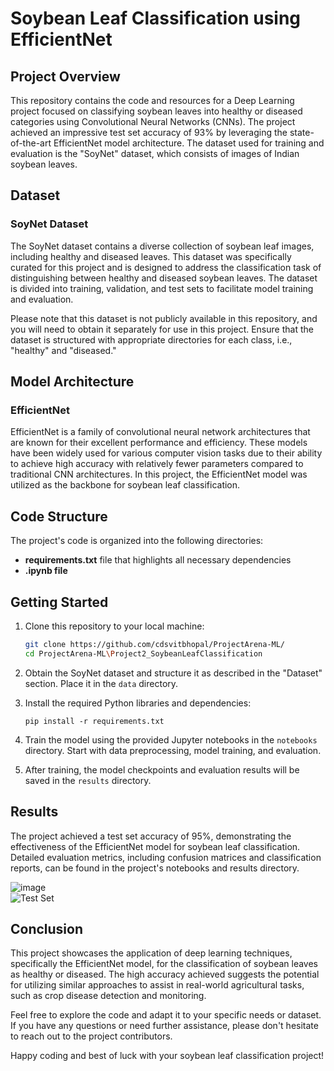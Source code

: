 # Soybean Leaf Classification using EfficientNet

## Project Overview

This repository contains the code and resources for a Deep Learning project focused on classifying soybean leaves into healthy or diseased categories using Convolutional Neural Networks (CNNs). The project achieved an impressive test set accuracy of 93% by leveraging the state-of-the-art EfficientNet model architecture. The dataset used for training and evaluation is the "SoyNet" dataset, which consists of images of Indian soybean leaves.

## Dataset

### SoyNet Dataset

The SoyNet dataset contains a diverse collection of soybean leaf images, including healthy and diseased leaves. This dataset was specifically curated for this project and is designed to address the classification task of distinguishing between healthy and diseased soybean leaves. The dataset is divided into training, validation, and test sets to facilitate model training and evaluation.

Please note that this dataset is not publicly available in this repository, and you will need to obtain it separately for use in this project. Ensure that the dataset is structured with appropriate directories for each class, i.e., "healthy" and "diseased."

## Model Architecture

### EfficientNet

EfficientNet is a family of convolutional neural network architectures that are known for their excellent performance and efficiency. These models have been widely used for various computer vision tasks due to their ability to achieve high accuracy with relatively fewer parameters compared to traditional CNN architectures. In this project, the EfficientNet model was utilized as the backbone for soybean leaf classification.


## Code Structure

The project's code is organized into the following directories:

- **requirements.txt** file that highlights all necessary dependencies
- **.ipynb file**

## Getting Started

1. Clone this repository to your local machine:

   ```bash
   git clone https://github.com/cdsvitbhopal/ProjectArena-ML/
   cd ProjectArena-ML\Project2_SoybeanLeafClassification
   ```

2. Obtain the SoyNet dataset and structure it as described in the "Dataset" section. Place it in the `data` directory.

3. Install the required Python libraries and dependencies:

   ```
   pip install -r requirements.txt
   ```

4. Train the model using the provided Jupyter notebooks in the `notebooks` directory. Start with data preprocessing, model training, and evaluation.

5. After training, the model checkpoints and evaluation results will be saved in the `results` directory.

## Results

The project achieved a test set accuracy of 95%, demonstrating the effectiveness of the EfficientNet model for soybean leaf classification. Detailed evaluation metrics, including confusion matrices and classification reports, can be found in the project's notebooks and results directory.

![image](https://github.com/papichoolo/ProjectArena-ML/assets/63441604/2bb3de23-1fc9-42e9-8f07-4f94b7ecd872)  
![Test Set](https://github.com/papichoolo/ProjectArena-ML/assets/63441604/910c0023-76f2-4cb7-a23b-efcea94db2f4)


## Conclusion

This project showcases the application of deep learning techniques, specifically the EfficientNet model, for the classification of soybean leaves as healthy or diseased. The high accuracy achieved suggests the potential for utilizing similar approaches to assist in real-world agricultural tasks, such as crop disease detection and monitoring.

Feel free to explore the code and adapt it to your specific needs or dataset. If you have any questions or need further assistance, please don't hesitate to reach out to the project contributors.

Happy coding and best of luck with your soybean leaf classification project!
